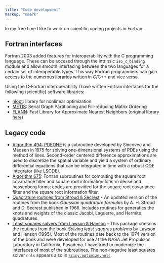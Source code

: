 ```yaml
---
title: "Code development"
markup: "mmark"
---
```


In my free time I like to work on scientific coding projects in Fortran.

## Fortran interfaces

Fortran 2003 added features for interoperability with the C programming language. These can be accesed through the intrinsic `iso_c_binding` module and allow smooth interfacing between the two languages for a certain set of interoperable types. This way Fortran programmers can gain access to the numerous libraries written in C/C++ and vice versa.

Using the C-Fortran interoperability I have written Fortran interfaces for the following (scientific) software libraries:

* [nlopt](https://github.com/ivan-pi/nlopt): library for nonlinear optimization
* [METIS](https://github.com/ivan-pi/fmetis): Serial Graph Partitioning and Fill-reducing Matrix Ordering
* [FLANN](https://github.com/ivan-pi/flann):
Fast Library for Approximate Nearest Neighbors (original library [here](http://people.cs.ubc.ca/~mariusm/flann))


## Legacy code
* [Algorithm 494: PDEONE](https://github.com/ivan-pi/TOMS-494) is a subroutine developed by Sincovec and Madsen in 1975 for solving one-dimensional systems of PDEs using the method of lines. Second-order centered difference approximations are used to discretize the spatial variable and yield a system of ordinary differential equations that can be integrated in time with a robust ODE integrator (like LSODE).
* [Algorithm 675](https://github.com/ivan-pi/TOMS-Algorithm-675): Fortran subroutines for computing the square root covariance filter and square root information filter in dense and hessenberg forms; codes are provided for the square root covariance filter and the square root information filter.
* [Quadrature routines from Stroud & Secrest](https://github.com/ivan-pi/stroud_quad) - An updated version of the routines from the book *Gaussian quadrature formulas* by A. H. Stroud and D. Secrest published in 1966. Includes routines for generatics the knots and weights of the classic Jacobi, Laguerre, and Hermite quadratures.
* [Least squares solvers from Lawson & Hanson](https://github.com/ivan-pi/fortran_lsp) - This package contains the routines from the book *Solving least squares problems* by Lawson and Hanson (1995). Most of the routines date back to the 1974 version of the book and were developed for use at the NASA Jet Propulsion Laboratory in California, Pasadena. I have tried to modernize the interfaces of most of the subroutines. The non-negative least squares solver `nnls` appears also in [`scipy.optimize.nnls`](https://docs.scipy.org/doc/scipy/reference/generated/scipy.optimize.nnls.html).

